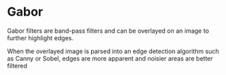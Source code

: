 # Gabor
Gabor filters are band-pass filters and can be overlayed on an image to further highlight edges.

When the overlayed image is parsed into an edge detection algorithm such as Canny or Sobel, edges are more apparent and noisier areas are better filtered
